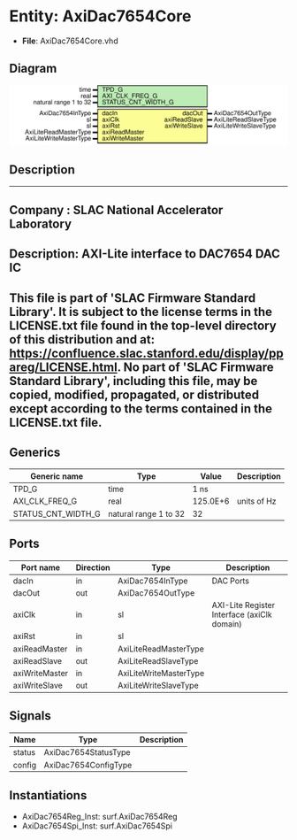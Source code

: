 # Entity: AxiDac7654Core

- **File**: AxiDac7654Core.vhd
## Diagram

![Diagram](AxiDac7654Core.svg "Diagram")
## Description

-----------------------------------------------------------------------------
 Company    : SLAC National Accelerator Laboratory
-----------------------------------------------------------------------------
 Description: AXI-Lite interface to DAC7654 DAC IC
-----------------------------------------------------------------------------
 This file is part of 'SLAC Firmware Standard Library'.
 It is subject to the license terms in the LICENSE.txt file found in the
 top-level directory of this distribution and at:
    https://confluence.slac.stanford.edu/display/ppareg/LICENSE.html.
 No part of 'SLAC Firmware Standard Library', including this file,
 may be copied, modified, propagated, or distributed except according to
 the terms contained in the LICENSE.txt file.
-----------------------------------------------------------------------------
## Generics

| Generic name       | Type                  | Value    | Description  |
| ------------------ | --------------------- | -------- | ------------ |
| TPD_G              | time                  | 1 ns     |              |
| AXI_CLK_FREQ_G     | real                  | 125.0E+6 |  units of Hz |
| STATUS_CNT_WIDTH_G | natural range 1 to 32 | 32       |              |
## Ports

| Port name      | Direction | Type                   | Description                                 |
| -------------- | --------- | ---------------------- | ------------------------------------------- |
| dacIn          | in        | AxiDac7654InType       | DAC Ports                                   |
| dacOut         | out       | AxiDac7654OutType      |                                             |
| axiClk         | in        | sl                     | AXI-Lite Register Interface (axiClk domain) |
| axiRst         | in        | sl                     |                                             |
| axiReadMaster  | in        | AxiLiteReadMasterType  |                                             |
| axiReadSlave   | out       | AxiLiteReadSlaveType   |                                             |
| axiWriteMaster | in        | AxiLiteWriteMasterType |                                             |
| axiWriteSlave  | out       | AxiLiteWriteSlaveType  |                                             |
## Signals

| Name   | Type                 | Description |
| ------ | -------------------- | ----------- |
| status | AxiDac7654StatusType |             |
| config | AxiDac7654ConfigType |             |
## Instantiations

- AxiDac7654Reg_Inst: surf.AxiDac7654Reg
- AxiDac7654Spi_Inst: surf.AxiDac7654Spi
